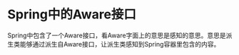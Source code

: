 # Spring中的Aware接口
Spring中包含了一个Aware接口，看Aware字面上的意思是感知的意思。意思是派生类能够通过派生自Aware接口，让派生类感知到Spring容器里包含的内容。